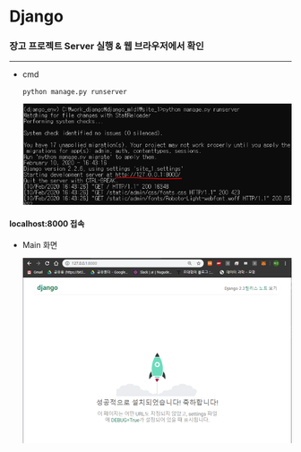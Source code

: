 # Django

### 장고 프로젝트 Server 실행 & 웹 브라우저에서 확인

---

- cmd

  ```shell
  python manage.py runserver
  ```

  ![image-20200210171446438](./Image/image-20200210171446438.png) 



#### localhost:8000 접속

- Main 화면

  ![image-20200210171600005](./Image/image-20200210171600005.png) 





